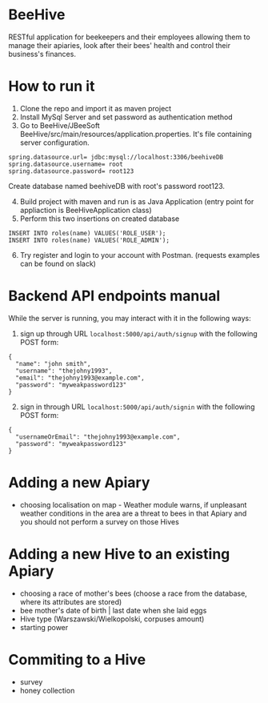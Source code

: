 # BeeHive

RESTful application for beekeepers and their employees allowing them to manage their apiaries, look after their bees' health and control their business's finances.

# How to run it
1. Clone the repo and import it as maven project
2. Install MySql Server and set password as authentication method 
3. Go to  BeeHive/JBeeSoft BeeHive/src/main/resources/application.properties. It's file containing server configuration.
```
spring.datasource.url= jdbc:mysql://localhost:3306/beehiveDB
spring.datasource.username= root
spring.datasource.password= root123
```
Create database named beehiveDB with root's password root123.

4. Build project with maven and run is as Java Application (entry point for appliaction is BeeHiveApplication class)
5. Perform this two insertions on created database
```
INSERT INTO roles(name) VALUES('ROLE_USER');
INSERT INTO roles(name) VALUES('ROLE_ADMIN');
```
6. Try register and login to your account with Postman. (requests examples can be found on slack)

# Backend API endpoints manual
While the server is running, you may interact with it in the following ways:
1. sign up through URL `localhost:5000/api/auth/signup` with the following POST form:
```
{
  "name": "john smith",
  "username": "thejohny1993",
  "email": "thejohny1993@example.com",
  "password": "myweakpassword123"
}
```
2. sign in through URL `localhost:5000/api/auth/signin` with the following POST form:
```
{
  "usernameOrEmail": "thejohny1993@example.com",
  "password": "myweakpassword123"
}
```
# Adding a new Apiary
* choosing localisation on map - Weather module warns, if unpleasant weather conditions in the area are a threat to bees in that Apiary and you should not perform a survey on those Hives

# Adding a new Hive to an existing Apiary
* choosing a race of mother's bees (choose a race from the database, where its attributes are stored)
* bee mother's date of birth | last date when she laid eggs
* Hive type (Warszawski/Wielkopolski, corpuses amount)
* starting power

# Commiting to a Hive
* survey
* honey collection

